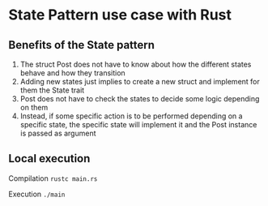 # State Pattern use case with Rust
## Benefits of the State pattern
1. The struct Post does not have to know about how the different states behave and how they transition
2. Adding new states just implies to create a new struct and implement for them the State trait
3. Post does not have to check the states to decide some logic depending on them
4. Instead, if some specific action is to be performed depending on a specific state, the specific state will implement it and the Post instance is passed as argument

## Local execution

Compilation
`rustc main.rs`

Execution
`./main`
